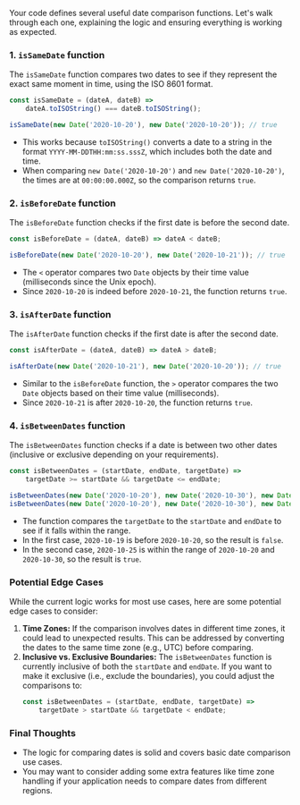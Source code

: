 Your code defines several useful date comparison functions. Let's walk through each one, explaining the logic and ensuring everything is working as expected.

### 1. **`isSameDate` function**

The `isSameDate` function compares two dates to see if they represent the exact same moment in time, using the ISO 8601 format.

```javascript
const isSameDate = (dateA, dateB) =>
    dateA.toISOString() === dateB.toISOString();

isSameDate(new Date('2020-10-20'), new Date('2020-10-20')); // true
```

- This works because `toISOString()` converts a date to a string in the format `YYYY-MM-DDTHH:mm:ss.sssZ`, which includes both the date and time.
- When comparing `new Date('2020-10-20')` and `new Date('2020-10-20')`, the times are at `00:00:00.000Z`, so the comparison returns `true`.

### 2. **`isBeforeDate` function**

The `isBeforeDate` function checks if the first date is before the second date.

```javascript
const isBeforeDate = (dateA, dateB) => dateA < dateB;

isBeforeDate(new Date('2020-10-20'), new Date('2020-10-21')); // true
```

- The `<` operator compares two `Date` objects by their time value (milliseconds since the Unix epoch).
- Since `2020-10-20` is indeed before `2020-10-21`, the function returns `true`.

### 3. **`isAfterDate` function**

The `isAfterDate` function checks if the first date is after the second date.

```javascript
const isAfterDate = (dateA, dateB) => dateA > dateB;

isAfterDate(new Date('2020-10-21'), new Date('2020-10-20')); // true
```

- Similar to the `isBeforeDate` function, the `>` operator compares the two `Date` objects based on their time value (milliseconds).
- Since `2020-10-21` is after `2020-10-20`, the function returns `true`.

### 4. **`isBetweenDates` function**

The `isBetweenDates` function checks if a date is between two other dates (inclusive or exclusive depending on your requirements).

```javascript
const isBetweenDates = (startDate, endDate, targetDate) =>
    targetDate >= startDate && targetDate <= endDate;

isBetweenDates(new Date('2020-10-20'), new Date('2020-10-30'), new Date('2020-10-19')); // false
isBetweenDates(new Date('2020-10-20'), new Date('2020-10-30'), new Date('2020-10-25')); // true
```

- The function compares the `targetDate` to the `startDate` and `endDate` to see if it falls within the range.
- In the first case, `2020-10-19` is before `2020-10-20`, so the result is `false`.
- In the second case, `2020-10-25` is within the range of `2020-10-20` and `2020-10-30`, so the result is `true`.

### Potential Edge Cases

While the current logic works for most use cases, here are some potential edge cases to consider:

1. **Time Zones:** If the comparison involves dates in different time zones, it could lead to unexpected results. This can be addressed by converting the dates to the same time zone (e.g., UTC) before comparing.
2. **Inclusive vs. Exclusive Boundaries:** The `isBetweenDates` function is currently inclusive of both the `startDate` and `endDate`. If you want to make it exclusive (i.e., exclude the boundaries), you could adjust the comparisons to:
   ```javascript
   const isBetweenDates = (startDate, endDate, targetDate) =>
       targetDate > startDate && targetDate < endDate;
   ```

### Final Thoughts

- The logic for comparing dates is solid and covers basic date comparison use cases.
- You may want to consider adding some extra features like time zone handling if your application needs to compare dates from different regions.
